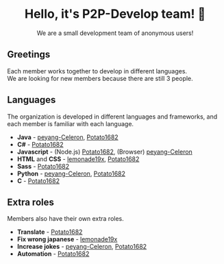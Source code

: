 [peyang-Celeron]: https://github.com/peyang-Celeron
[Potato1682]: https://github.com/Potato1682
[Lemonade19x]: https://github.com/lemonade19x

<h1 align="center">Hello, it's P2P-Develop team! 👋</h1>

<p align="center">We are a small development team of anonymous users!</p>

## Greetings

Each member works together to develop in different languages.  
We are looking for new members because there are still 3 people.

## Languages

The organization is developed in different languages and frameworks, and each member is familiar with each language.

-   **Java** - [peyang-Celeron], [Potato1682]
-   **C#** - [Potato1682]
-   **Javascript** - (Node.js) [Potato1682], (Browser) [peyang-Celeron]
-   **HTML** and **CSS** - [lemonade19x], [Potato1682]
-   **Sass** - [Potato1682]
-   **Python** - [peyang-Celeron], [Potato1682]
-   **C** - [Potato1682]

## Extra roles

Members also have their own extra roles.

-   **Translate** - [Potato1682]
-   **Fix wrong japanese** - [lemonade19x]
-   **Increase jokes** - [peyang-Celeron], [Potato1682]
-   **Automation** - [Potato1682]
